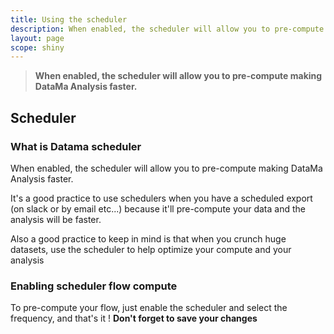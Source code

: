 ```yaml
---
title: Using the scheduler
description: When enabled, the scheduler will allow you to pre-compute making DataMa Analysis faster.
layout: page
scope: shiny
---
```


> **When enabled, the scheduler will allow you to pre-compute making DataMa Analysis faster.**

## Scheduler

### What is Datama scheduler
When enabled, the scheduler will allow you to pre-compute making DataMa Analysis faster.

It's a good practice to use schedulers when you have a scheduled export (on slack or by email etc...) because it'll pre-compute your data and the analysis will be faster.

Also a good practice to keep in mind is that when you crunch huge datasets, use the scheduler to help optimize your compute and your analysis

### Enabling scheduler flow compute

To pre-compute your flow, just enable the scheduler and select the frequency, and that's it !
**Don't forget to save your changes**